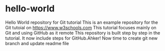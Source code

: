 # hello-world
Hello World repository for Git tutorial
This is an example repository for the Git tutoial on https://www.w3schools.com
This tutorial focuses mainly on Git and using GitHub as it remote
This repository is built step by step in the tutorial.
It now include steps for GitHub.Ahker!
Now time to create git new branch and update readme file

